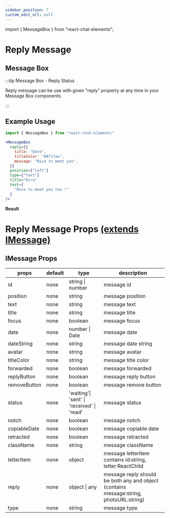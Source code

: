 ```yaml
---
sidebar_position: 7
custom_edit_url: null
---
```

import { MessageBox } from "react-chat-elements";

# Reply Message

## Message Box

:::tip Message Box - Reply Status

Reply message can be use with given "reply" property at any time in your Message Box components.

:::

<div style={{ color:"black", margin:"50px 0px"}}>
  <MessageBox
    position={"left"}
    type={"text"}
    title={"Emre"}
    text="Hi there !"
  />
  <MessageBox
    reply={{
      title: "Emre",
      titleColor: "#8717ae",
      message: "Hi there !",
    }}
    position={"right"}
    type={"text"}
    title="Kursat"
    text={
      "Hey ! How are you ?"
    }
  />
  <MessageBox
    reply={{
      title: "Kursat",
      titleColor: "#8717ae",
      message: "Hey ! How are you ?",
    }}
    position={"left"}
    type={"photo"}
    title={"Emre"}
    data={{
        uri: "https://picsum.photos/200/150",
    }}
  />
</div>

## Example Usage

```jsx
import { MessageBox } from "react-chat-elements"

<MessageBox
  reply={{
    title: "Emre",
    titleColor: "#8717ae",
    message: "Nice to meet you",
  }}
  position={"left"}
  type={"text"}
  title="Esra"
  text={
    "Nice to meet you too !"
  }
/>
```

**Result**

<div style={{ color:"black", marginBottom: "50px"}}>
  <MessageBox
    reply={{
      title: "Emre",
      titleColor: "#8717ae",
      message: "Nice to meet you",
    }}
    position={"left"}
    type={"text"}
    title="Esra"
    text={
      "Nice to meet you too !"
    }
  />
</div>

# Reply Message Props [(extends IMessage)](/docs/message-types/reply-message#imessage-props)

## IMessage Props

| props        | default | type                                       | description                                                                            |
|--------------|---------|--------------------------------------------|----------------------------------------------------------------------------------------|
| id           | none    | string \| number                           | message id                                                                             |
| position     | none    | string                                     | message position                                                                       |
| text         | none    | string                                     | message text                                                                           |
| title        | none    | string                                     | message title                                                                          |
| focus        | none    | boolean                                    | message focus                                                                          |
| date         | none    | number \| Date                             | message date                                                                           |
| dateString   | none    | string                                     | message date string                                                                    |
| avatar       | none    | string                                     | message avatar                                                                         |
| titleColor   | none    | string                                     | message title color                                                                    |
| forwarded    | none    | boolean                                    | message forwarded                                                                      |
| replyButton  | none    | boolean                                    | message reply button                                                                   |
| removeButton | none    | boolean                                    | message remove button                                                                  |
| status       | none    | 'waiting'\| 'sent' \| 'received' \| 'read' | message status                                                                         |
| notch        | none    | boolean                                    | message notch                                                                          |
| copiableDate | none    | boolean                                    | message copiable date                                                                  |
| retracted    | none    | boolean                                    | message retracted                                                                      |
| className    | none    | string                                     | message className                                                                      |
| letterItem   | none    | object                                     | message letterItem contains id:string, letter:ReactChild                               |
| reply        | none    | object \| any                              | message reply should be both any and object (contains message:string, photoURL:string) |
| type         | none    | string                                     | message type                                                                           |